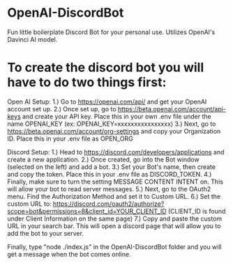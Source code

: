 # OpenAI-DiscordBot
Fun little boilerplate Discord Bot for your personal use. Utilizes OpenAI's Davinci AI model.



# To create the discord bot you will have to do two things first:

Open AI Setup:
1.) Go to https://openai.com/api/ and get your OpenAI account set up.
2.) Once set up, go to https://beta.openai.com/account/api-keys and create your API key. Place this in your own .env file under the name OPENAI_KEY (ex: OPENAI_KEY=xxxxxxxxxxxxxxxx)
3.) Next, go to https://beta.openai.com/account/org-settings and copy your Organization ID. Place this in your .env file as OPEN_ORG

Discord Setup:
1.) Head to https://discord.com/developers/applications and create a new application.
2.) Once created, go into the Bot window (selected on the left) and add a bot.
3.) Set your Bot's name, then create and copy the token. Place this in your .env file as DISCORD_TOKEN.
4.) Finally, make sure to turn the setting MESSAGE CONTENT INTENT on. This will allow your bot to read server messages.
5.) Next, go to the OAuth2 menu. Find the Authorization Method and set it to Custom URL.
6.) Set the custom URL to: https://discord.com/oauth2/authorize?scope=bot&permissions=8&client_id=YOUR_CLIENT_ID (CLIENT_ID is found under Client Information on the same page)
7.) Copy and paste the custom URL in your search bar. This will open a discord page that will allow you to add the bot to your server.


Finally, type "node ./index.js" in the OpenAI-DiscordBot folder and you will get a message when the bot comes online.



